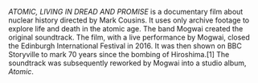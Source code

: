 _ATOMIC, LIVING IN DREAD AND PROMISE_ is a documentary film about nuclear history directed by Mark Cousins. It uses only archive footage to explore life and death in the atomic age. The band Mogwai created the original soundtrack. The film, with a live performance by Mogwai, closed the Edinburgh International Festival in 2016. It was then shown on BBC Storyville to mark 70 years since the bombing of Hiroshima.[1] The soundtrack was subsequently reworked by Mogwai into a studio album, _Atomic_.
